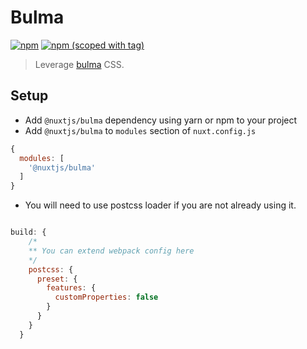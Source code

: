 # Bulma
[![npm](https://img.shields.io/npm/dt/@nuxtjs/bulma.svg?style=flat-square)](https://npmjs.com/package/@nuxtjs/bulma)
[![npm (scoped with tag)](https://img.shields.io/npm/v/@nuxtjs/bulma/latest.svg?style=flat-square)](https://npmjs.com/package/@nuxtjs/bulma)

> Leverage [bulma](http://github.com/jgthms/bulma) CSS.

## Setup
- Add `@nuxtjs/bulma` dependency using yarn or npm to your project
- Add `@nuxtjs/bulma` to `modules` section of `nuxt.config.js`
```js
{
  modules: [
    '@nuxtjs/bulma'
  ]
}
````

- You will need to use postcss loader if you are not already using it.

```js

build: {
    /*
    ** You can extend webpack config here
    */
    postcss: {
      preset: {
        features: {
          customProperties: false
        }
      }
    }
  }
```
